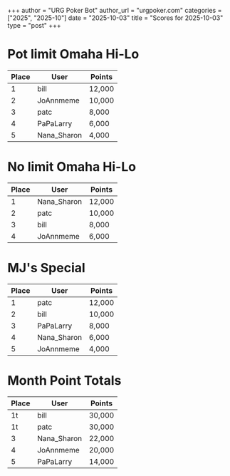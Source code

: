 +++
author = "URG Poker Bot"
author_url = "urgpoker.com"
categories = ["2025", "2025-10"]
date = "2025-10-03"
title = "Scores for 2025-10-03"
type = "post"
+++
# Pot limit Omaha Hi-Lo

| Place | User | Points |
|-------|------|--------|
| 1 | bill | 12,000 |
| 2 | JoAnnmeme | 10,000 |
| 3 | patc | 8,000 |
| 4 | PaPaLarry | 6,000 |
| 5 | Nana_Sharon | 4,000 |

# No limit Omaha Hi-Lo

| Place | User | Points |
|-------|------|--------|
| 1 | Nana_Sharon | 12,000 |
| 2 | patc | 10,000 |
| 3 | bill | 8,000 |
| 4 | JoAnnmeme | 6,000 |

# MJ's Special

| Place | User | Points |
|-------|------|--------|
| 1 | patc | 12,000 |
| 2 | bill | 10,000 |
| 3 | PaPaLarry | 8,000 |
| 4 | Nana_Sharon | 6,000 |
| 5 | JoAnnmeme | 4,000 |

# Month Point Totals

| Place | User | Points |
|-------|------|--------|
| 1t | bill | 30,000 |
| 1t | patc | 30,000 |
| 3 | Nana_Sharon | 22,000 |
| 4 | JoAnnmeme | 20,000 |
| 5 | PaPaLarry | 14,000 |
